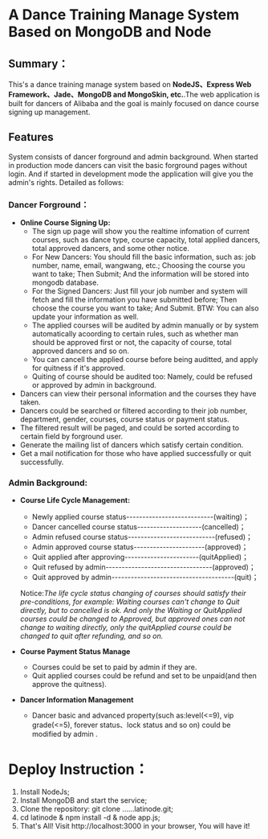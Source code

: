# A Dance Training Manage System Based on MongoDB and Node

## Summary：
This's a dance training manage system based on **NodeJS、Express Web Framework、Jade、MongoDB and MongoSkin, etc.**.The web application is built for dancers of Alibaba and the goal is mainly focused on dance course signing up management.
## Features
System consists of dancer forground and admin background. When started in production mode dancers can visit the basic forground pages without login. And if started in development mode the application will give you the admin's rights. Detailed as follows:
### Dancer Forground：
* **Online Course Signing Up:**<br/>
	- The sign up page will show you the realtime infomation of current courses, such as dance type, course capacity, total applied dancers, total approved dancers, and some other notice.<br/>
	- For New Dancers: You should fill the basic information, such as: job number, name, email, wangwang, etc.; Choosing the course you want to take; Then Submit; And the information will be stored into mongodb database.<br/>
	- For the Signed Dancers: Just fill your job number and system will fetch and fill the information you have submitted before; Then choose the course you want to take; And Submit. BTW: You can also update your information as well.<br/>
	- The applied courses will be audited by admin manually or by system automatically acoording to certain rules, such as whether man should be approved first or not, the capacity of course, total approved dancers and so on.<br/>
	- You can cancell the applied course before being auditted, and apply for quitness if it's approved.<br/>
	- Quiting of course should be audited too: Namely, could be refused or approved by admin in background.<br/>
* Dancers can view their personal information and the courses they have taken.
* Dancers could be searched or filtered according to their job number, department, gender, courses, course status or payment status.
* The filtered result will be paged, and could be sorted according to certain field by forground user.
* Generate the mailing list of dancers which satisfy certain condition.<br/>
* Get a mail notification for those who have applied successfully or quit successfully.

### Admin Background:
* **Course Life Cycle Management:**<br/>
	- Newly applied course status---------------------------(waiting)；<br/>
	- Dancer cancelled course status--------------------(cancelled)；<br/>
	- Admin refused course status---------------------------(refused)；<br/>
	- Admin approved course status----------------------(approved)；<br/>
	- Quit applied after approving-----------------------(quitApplied)；<br/>
	- Quit refused by admin---------------------------------(approved)；<br/>
	- Quit approved by admin--------------------------------------(quit)；<br/>
	
	Notice:*The life cycle status changing of courses should satisfy their pre-conditions, for example: Waiting courses can't change to Quit directly, but to cancelled is ok. And only the Waiting or QuitApplied courses could be changed to Approved, but approved ones can not change to waiting directly, only the quitApplied course could be changed to quit after refunding, and so on.*

* **Course Payment Status Manage**<br/>
	- Courses could be set to paid by admin if they are.
	- Quit applied courses could be refund and set to be unpaid(and then approve the quitness).
* **Dancer Information Management**<br/>
	- Dancer basic and advanced property(such as:level(<=9), vip grade(<=5), forever status、lock status and so on) could be modified by admin .<br/>

# Deploy Instruction：
1. Install NodeJs;
2. Install MongoDB and start the service;
3. Clone the repository: git clone ……latinode.git;
4. cd latinode & npm install -d & node app.js;
5. That's All! Visit http://localhost:3000 in your browser, You will have it!<br/><br/>
